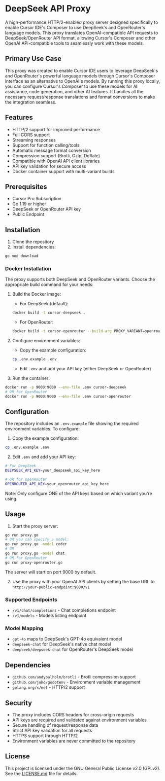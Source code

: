 # DeepSeek API Proxy

A high-performance HTTP/2-enabled proxy server designed specifically to enable Cursor IDE's Composer to use DeepSeek's and OpenRouter's language models. This proxy translates OpenAI-compatible API requests to DeepSeek/OpenRouter API format, allowing Cursor's Composer and other OpenAI API-compatible tools to seamlessly work with these models.

## Primary Use Case

This proxy was created to enable Cursor IDE users to leverage DeepSeek's and OpenRouter's powerful language models through Cursor's Composer interface as an alternative to OpenAI's models. By running this proxy locally, you can configure Cursor's Composer to use these models for AI assistance, code generation, and other AI features. It handles all the necessary request/response translations and format conversions to make the integration seamless.

## Features

- HTTP/2 support for improved performance
- Full CORS support
- Streaming responses
- Support for function calling/tools
- Automatic message format conversion
- Compression support (Brotli, Gzip, Deflate)
- Compatible with OpenAI API client libraries
- API key validation for secure access
- Docker container support with multi-variant builds

## Prerequisites

- Cursor Pro Subscription
- Go 1.19 or higher
- DeepSeek or OpenRouter API key
- Public Endpoint

## Installation

1. Clone the repository
2. Install dependencies:
```bash
go mod download
```

### Docker Installation

The proxy supports both DeepSeek and OpenRouter variants. Choose the appropriate build command for your needs:

1. Build the Docker image:
   - For DeepSeek (default):
   ```bash
   docker build -t cursor-deepseek .
   ```
   - For OpenRouter:
   ```bash
   docker build -t cursor-openrouter --build-arg PROXY_VARIANT=openrouter .
   ```

2. Configure environment variables:
   - Copy the example configuration:
   ```bash
   cp .env.example .env
   ```
   - Edit `.env` and add your API key (either DeepSeek or OpenRouter)

3. Run the container:
```bash
docker run -p 9000:9000 --env-file .env cursor-deepseek
# OR for OpenRouter
docker run -p 9000:9000 --env-file .env cursor-openrouter
```

## Configuration

The repository includes an `.env.example` file showing the required environment variables. To configure:

1. Copy the example configuration:
```bash
cp .env.example .env
```

2. Edit `.env` and add your API key:
```bash
# For DeepSeek
DEEPSEEK_API_KEY=your_deepseek_api_key_here

# OR for OpenRouter
OPENROUTER_API_KEY=your_openrouter_api_key_here
```

Note: Only configure ONE of the API keys based on which variant you're using.

## Usage

1. Start the proxy server:
```bash
go run proxy.go
# OR you can specify a model:
go run proxy.go -model coder
# OR
go run proxy.go -model chat
# OR for OpenRouter
go run proxy-openrouter.go
```

The server will start on port 9000 by default.

2. Use the proxy with your OpenAI API clients by setting the base URL to `http://your-public-endpoint:9000/v1`

### Supported Endpoints

- `/v1/chat/completions` - Chat completions endpoint
- `/v1/models` - Models listing endpoint

### Model Mapping

- `gpt-4o` maps to DeepSeek's GPT-4o equivalent model
- `deepseek-chat` for DeepSeek's native chat model
- `deepseek/deepseek-chat` for OpenRouter's DeepSeek model

## Dependencies

- `github.com/andybalholm/brotli` - Brotli compression support
- `github.com/joho/godotenv` - Environment variable management
- `golang.org/x/net` - HTTP/2 support

## Security

- The proxy includes CORS headers for cross-origin requests
- API keys are required and validated against environment variables
- Secure handling of request/response data
- Strict API key validation for all requests
- HTTPS support through HTTP/2
- Environment variables are never committed to the repository

## License

This project is licensed under the GNU General Public License v2.0 (GPLv2). See the [LICENSE.md](LICENSE.md) file for details.
